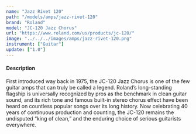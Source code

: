 ```yaml
---
name: "Jazz Rivet 120"
path: "/models/amps/jazz-rivet-120"
brand: "Roland"
model: "JC-120 Jazz Chorus"
url: "https://www.roland.com/us/products/jc-120/"
image: "../../../images/amps/jazz-rivet-120.png"
instrument: ["Guitar"]
update: ["1.0"]
---
```

#### Description
First introduced way back in 1975, the JC-120 Jazz Chorus is one of the few guitar amps that can truly be called a legend. Roland’s long-standing flagship is universally recognized by pros as the benchmark in clean guitar sound, and its rich tone and famous built-in stereo chorus effect have been heard on countless popular songs over its long history. Now celebrating 40 years of continuous production and counting, the JC-120 remains the undisputed “king of clean,” and the enduring choice of serious guitarists everywhere.